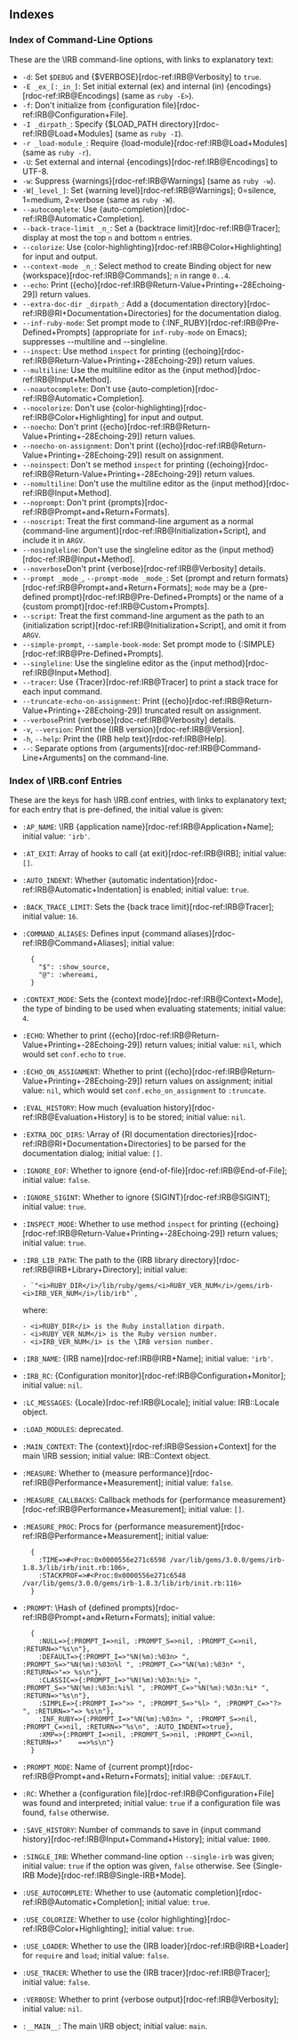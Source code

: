 ## Indexes

### Index of Command-Line Options

These are the \IRB command-line options, with links to explanatory text:

- `-d`: Set `$DEBUG` and {$VERBOSE}[rdoc-ref:IRB@Verbosity]
  to `true`.
- `-E _ex_[:_in_]`: Set initial external (ex) and internal (in)
  {encodings}[rdoc-ref:IRB@Encodings] (same as `ruby -E>`).
- `-f`: Don't initialize from {configuration file}[rdoc-ref:IRB@Configuration+File].
- `-I _dirpath_`: Specify {$LOAD_PATH directory}[rdoc-ref:IRB@Load+Modules]
  (same as `ruby -I`).
- `-r _load-module_`: Require {load-module}[rdoc-ref:IRB@Load+Modules]
  (same as `ruby -r`).
- `-U`: Set external and internal {encodings}[rdoc-ref:IRB@Encodings] to UTF-8.
- `-w`: Suppress {warnings}[rdoc-ref:IRB@Warnings] (same as `ruby -w`).
- `-W[_level_]`: Set {warning level}[rdoc-ref:IRB@Warnings];
  0=silence, 1=medium, 2=verbose (same as `ruby -W`).
- `--autocomplete`: Use {auto-completion}[rdoc-ref:IRB@Automatic+Completion].
- `--back-trace-limit _n_`: Set a {backtrace limit}[rdoc-ref:IRB@Tracer];
  display at most the top `n` and bottom `n` entries.
- `--colorize`: Use {color-highlighting}[rdoc-ref:IRB@Color+Highlighting]
  for input and output.
- `--context-mode _n_`: Select method to create Binding object
  for new {workspace}[rdoc-ref:IRB@Commands]; `n` in range `0..4`.
- `--echo`: Print ({echo}[rdoc-ref:IRB@Return-Value+Printing+-28Echoing-29])
  return values.
- `--extra-doc-dir _dirpath_`:
  Add a {documentation directory}[rdoc-ref:IRB@RI+Documentation+Directories]
  for the documentation dialog.
- `--inf-ruby-mode`: Set prompt mode to {:INF_RUBY}[rdoc-ref:IRB@Pre-Defined+Prompts]
  (appropriate for `inf-ruby-mode` on Emacs);
  suppresses --multiline and --singleline.
- `--inspect`: Use method `inspect` for printing ({echoing}[rdoc-ref:IRB@Return-Value+Printing+-28Echoing-29])
  return values.
- `--multiline`: Use the multiline editor as the {input method}[rdoc-ref:IRB@Input+Method].
- `--noautocomplete`: Don't use {auto-completion}[rdoc-ref:IRB@Automatic+Completion].
- `--nocolorize`: Don't use {color-highlighting}[rdoc-ref:IRB@Color+Highlighting]
  for input and output.
- `--noecho`: Don't print ({echo}[rdoc-ref:IRB@Return-Value+Printing+-28Echoing-29])
  return values.
- `--noecho-on-assignment`: Don't print ({echo}[rdoc-ref:IRB@Return-Value+Printing+-28Echoing-29])
  result on assignment.
- `--noinspect`: Don't se method `inspect` for printing ({echoing}[rdoc-ref:IRB@Return-Value+Printing+-28Echoing-29])
  return values.
- `--nomultiline`: Don't use the multiline editor as the {input method}[rdoc-ref:IRB@Input+Method].
- `--noprompt`: Don't print {prompts}[rdoc-ref:IRB@Prompt+and+Return+Formats].
- `--noscript`:  Treat the first command-line argument as a normal
  {command-line argument}[rdoc-ref:IRB@Initialization+Script],
  and include it in `ARGV`.
- `--nosingleline`: Don't use the singleline editor as the {input method}[rdoc-ref:IRB@Input+Method].
- `--noverbose`Don't print {verbose}[rdoc-ref:IRB@Verbosity] details.
- `--prompt _mode_`, `--prompt-mode _mode_`:
  Set {prompt and return formats}[rdoc-ref:IRB@Prompt+and+Return+Formats];
  `mode` may be a {pre-defined prompt}[rdoc-ref:IRB@Pre-Defined+Prompts]
  or the name of a {custom prompt}[rdoc-ref:IRB@Custom+Prompts].
- `--script`: Treat the first command-line argument as the path to an
  {initialization script}[rdoc-ref:IRB@Initialization+Script],
  and omit it from `ARGV`.
- `--simple-prompt`, `--sample-book-mode`:
  Set prompt mode to {:SIMPLE}[rdoc-ref:IRB@Pre-Defined+Prompts].
- `--singleline`: Use the singleline editor as the {input method}[rdoc-ref:IRB@Input+Method].
- `--tracer`: Use {Tracer}[rdoc-ref:IRB@Tracer] to print a stack trace for each input command.
- `--truncate-echo-on-assignment`: Print ({echo}[rdoc-ref:IRB@Return-Value+Printing+-28Echoing-29])
  truncated result on assignment.
- `--verbose`Print {verbose}[rdoc-ref:IRB@Verbosity] details.
- `-v`, `--version`: Print the {IRB version}[rdoc-ref:IRB@Version].
- `-h`, `--help`: Print the {IRB help text}[rdoc-ref:IRB@Help].
- `--`: Separate options from {arguments}[rdoc-ref:IRB@Command-Line+Arguments]
  on the command-line.

### Index of \IRB.conf Entries

These are the keys for hash \IRB.conf entries, with links to explanatory text;
for each entry that is pre-defined, the initial value is given:

- `:AP_NAME`: \IRB {application name}[rdoc-ref:IRB@Application+Name];
  initial value: `'irb'`.
- `:AT_EXIT`: Array of hooks to call
  {at exit}[rdoc-ref:IRB@IRB];
  initial value: `[]`.
- `:AUTO_INDENT`: Whether {automatic indentation}[rdoc-ref:IRB@Automatic+Indentation]
  is enabled; initial value: `true`.
- `:BACK_TRACE_LIMIT`: Sets the {back trace limit}[rdoc-ref:IRB@Tracer];
  initial value: `16`.
- `:COMMAND_ALIASES`: Defines input {command aliases}[rdoc-ref:IRB@Command+Aliases];
  initial value:

        {
          "$": :show_source,
          "@": :whereami,
        }

- `:CONTEXT_MODE`: Sets the {context mode}[rdoc-ref:IRB@Context+Mode],
  the type of binding to be used when evaluating statements;
  initial value: `4`.
- `:ECHO`: Whether to print ({echo}[rdoc-ref:IRB@Return-Value+Printing+-28Echoing-29])
  return values;
  initial value: `nil`, which would set `conf.echo` to `true`.
- `:ECHO_ON_ASSIGNMENT`: Whether to print ({echo}[rdoc-ref:IRB@Return-Value+Printing+-28Echoing-29])
  return values on assignment;
  initial value: `nil`, which would set `conf.echo_on_assignment` to `:truncate`.
- `:EVAL_HISTORY`: How much {evaluation history}[rdoc-ref:IRB@Evaluation+History]
  is to be stored; initial value: `nil`.
- `:EXTRA_DOC_DIRS`: \Array of
  {RI documentation directories}[rdoc-ref:IRB@RI+Documentation+Directories]
  to be parsed for the documentation dialog;
  initial value: `[]`.
- `:IGNORE_EOF`: Whether to ignore {end-of-file}[rdoc-ref:IRB@End-of-File];
  initial value: `false`.
- `:IGNORE_SIGINT`: Whether to ignore {SIGINT}[rdoc-ref:IRB@SIGINT];
  initial value: `true`.
- `:INSPECT_MODE`: Whether to use method `inspect` for printing
  ({echoing}[rdoc-ref:IRB@Return-Value+Printing+-28Echoing-29]) return values;
  initial value: `true`.
- `:IRB_LIB_PATH`: The path to the {IRB library directory}[rdoc-ref:IRB@IRB+Library+Directory]; initial value:

      - `"<i>RUBY_DIR</i>/lib/ruby/gems/<i>RUBY_VER_NUM</i>/gems/irb-<i>IRB_VER_NUM</i>/lib/irb"`,

    where:

      - <i>RUBY_DIR</i> is the Ruby installation dirpath.
      - <i>RUBY_VER_NUM</i> is the Ruby version number.
      - <i>IRB_VER_NUM</i> is the \IRB version number.

- `:IRB_NAME`: {IRB name}[rdoc-ref:IRB@IRB+Name];
  initial value: `'irb'`.
- `:IRB_RC`: {Configuration monitor}[rdoc-ref:IRB@Configuration+Monitor];
  initial value: `nil`.
- `:LC_MESSAGES`: {Locale}[rdoc-ref:IRB@Locale];
  initial value: IRB::Locale object.
- `:LOAD_MODULES`: deprecated.
- `:MAIN_CONTEXT`: The {context}[rdoc-ref:IRB@Session+Context] for the main \IRB session;
  initial value: IRB::Context object.
- `:MEASURE`: Whether to
  {measure performance}[rdoc-ref:IRB@Performance+Measurement];
  initial value: `false`.
- `:MEASURE_CALLBACKS`: Callback methods for
  {performance measurement}[rdoc-ref:IRB@Performance+Measurement];
  initial value: `[]`.
- `:MEASURE_PROC`: Procs for
  {performance measurement}[rdoc-ref:IRB@Performance+Measurement];
  initial value:

        {
          :TIME=>#<Proc:0x0000556e271c6598 /var/lib/gems/3.0.0/gems/irb-1.8.3/lib/irb/init.rb:106>,
          :STACKPROF=>#<Proc:0x0000556e271c6548 /var/lib/gems/3.0.0/gems/irb-1.8.3/lib/irb/init.rb:116>
        }

- `:PROMPT`: \Hash of {defined prompts}[rdoc-ref:IRB@Prompt+and+Return+Formats];
  initial value:

        {
          :NULL=>{:PROMPT_I=>nil, :PROMPT_S=>nil, :PROMPT_C=>nil, :RETURN=>"%s\n"},
          :DEFAULT=>{:PROMPT_I=>"%N(%m):%03n> ", :PROMPT_S=>"%N(%m):%03n%l ", :PROMPT_C=>"%N(%m):%03n* ", :RETURN=>"=> %s\n"},
          :CLASSIC=>{:PROMPT_I=>"%N(%m):%03n:%i> ", :PROMPT_S=>"%N(%m):%03n:%i%l ", :PROMPT_C=>"%N(%m):%03n:%i* ", :RETURN=>"%s\n"},
          :SIMPLE=>{:PROMPT_I=>">> ", :PROMPT_S=>"%l> ", :PROMPT_C=>"?> ", :RETURN=>"=> %s\n"},
          :INF_RUBY=>{:PROMPT_I=>"%N(%m):%03n> ", :PROMPT_S=>nil, :PROMPT_C=>nil, :RETURN=>"%s\n", :AUTO_INDENT=>true},
          :XMP=>{:PROMPT_I=>nil, :PROMPT_S=>nil, :PROMPT_C=>nil, :RETURN=>"    ==>%s\n"}
        }

- `:PROMPT_MODE`: Name of {current prompt}[rdoc-ref:IRB@Prompt+and+Return+Formats];
  initial value: `:DEFAULT`.
- `:RC`: Whether a {configuration file}[rdoc-ref:IRB@Configuration+File]
  was found and interpreted;
  initial value: `true` if a configuration file was found, `false` otherwise.
- `:SAVE_HISTORY`: Number of commands to save in
  {input command history}[rdoc-ref:IRB@Input+Command+History];
  initial value: `1000`.
- `:SINGLE_IRB`: Whether command-line option `--single-irb` was given;
  initial value: `true` if the option was given, `false` otherwise.
  See {Single-IRB Mode}[rdoc-ref:IRB@Single-IRB+Mode].
- `:USE_AUTOCOMPLETE`: Whether to use
  {automatic completion}[rdoc-ref:IRB@Automatic+Completion];
  initial value: `true`.
- `:USE_COLORIZE`: Whether to use
  {color highlighting}[rdoc-ref:IRB@Color+Highlighting];
  initial value: `true`.
- `:USE_LOADER`: Whether to use the
  {IRB loader}[rdoc-ref:IRB@IRB+Loader] for `require` and `load`;
  initial value: `false`.
- `:USE_TRACER`: Whether to use the
  {IRB tracer}[rdoc-ref:IRB@Tracer];
  initial value: `false`.
- `:VERBOSE`: Whether to print {verbose output}[rdoc-ref:IRB@Verbosity];
  initial value: `nil`.
- `:__MAIN__`: The main \IRB object;
  initial value: `main`.
